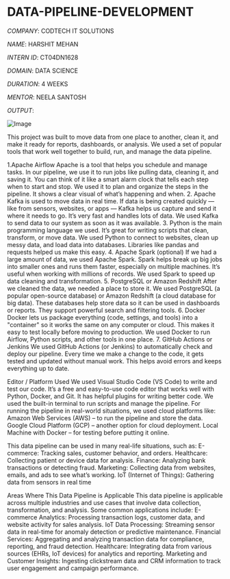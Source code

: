 # DATA-PIPELINE-DEVELOPMENT

*COMPANY*: CODTECH IT SOLUTIONS

*NAME*: HARSHIT MEHAN

*INTERN ID*: CT04DN1628

*DOMAIN*: DATA SCIENCE

*DURATION*: 4 WEEKS

*MENTOR*: NEELA SANTOSH

*OUTPUT*: 

![Image](https://github.com/user-attachments/assets/6f0eeab0-3741-4acd-8da4-37f368e15e16)

This project was built to move data from one place to another, clean it, and make it ready for reports, dashboards, or analysis. We used a set of popular tools that work well together to build, run, and manage the data pipeline.

1.Apache Airflow Apache is a tool that helps you schedule and manage tasks. In our pipeline, we use it to run jobs like pulling data, cleaning it, and saving it. You can think of it like a smart alarm clock that tells each step when to start and stop. We used it to plan and organize the steps in the pipeline. It shows a clear visual of what’s happening and when.
2. Apache Kafka is used to move data in real time. If data is being created quickly — like from sensors, websites, or apps — Kafka helps us capture and send it where it needs to go. It’s very fast and handles lots of data. We used Kafka to send data to our system as soon as it was available.
3. Python is the main programming language we used. It’s great for writing scripts that clean, transform, or move data. We used Python to connect to websites, clean up messy data, and load data into databases. Libraries like pandas and requests helped us make this easy.
4. Apache Spark (optional) If we had a large amount of data, we used Apache Spark. Spark helps break up big jobs into smaller ones and runs them faster, especially on multiple machines. It’s useful when working with millions of records. We used Spark to speed up data cleaning and transformation.
5. PostgreSQL or Amazon Redshift
After we cleaned the data, we needed a place to store it. We used PostgreSQL (a popular open-source database) or Amazon Redshift (a cloud database for big data). These databases help store data so it can be used in dashboards or reports. They support powerful search and filtering tools.
6. Docker Docker lets us package everything (code, settings, and tools) into a "container" so it works the same on any computer or cloud. This makes it easy to test locally before moving to production. We used Docker to run Airflow, Python scripts, and other tools in one place.
7. GitHub Actions or Jenkins We used GitHub Actions (or Jenkins) to automatically check and deploy our pipeline. Every time we make a change to the code, it gets tested and updated without manual work. This helps avoid errors and keeps everything up to date.

Editor / Platform Used
We used Visual Studio Code (VS Code) to write and test our code. It’s a free and easy-to-use code editor that works well with Python, Docker, and Git. It has helpful plugins for writing better code. We used the built-in terminal to run scripts and manage the pipeline. For running the pipeline in real-world situations, we used cloud platforms like:
Amazon Web Services (AWS) – to run the pipeline and store the data.
Google Cloud Platform (GCP) – another option for cloud deployment.
Local Machine with Docker – for testing before putting it online.

This data pipeline can be used in many real-life situations, such as:
E-commerce: Tracking sales, customer behavior, and orders.
Healthcare: Collecting patient or device data for analysis.
Finance: Analyzing bank transactions or detecting fraud.
Marketing: Collecting data from websites, emails, and ads to see what’s working.
IoT (Internet of Things): Gathering data from sensors in real time

Areas Where This Data Pipeline is Applicable
This data pipeline is applicable across multiple industries and use cases that involve data collection, transformation, and analysis. Some common applications include:
E-commerce Analytics: Processing transaction logs, customer data, and website activity for sales analysis.
IoT Data Processing: Streaming sensor data in real-time for anomaly detection or predictive maintenance.
Financial Services: Aggregating and analyzing transaction data for compliance, reporting, and fraud detection.
Healthcare: Integrating data from various sources (EHRs, IoT devices) for analytics and reporting.
Marketing and Customer Insights: Ingesting clickstream data and CRM information to track user engagement and campaign performance.

